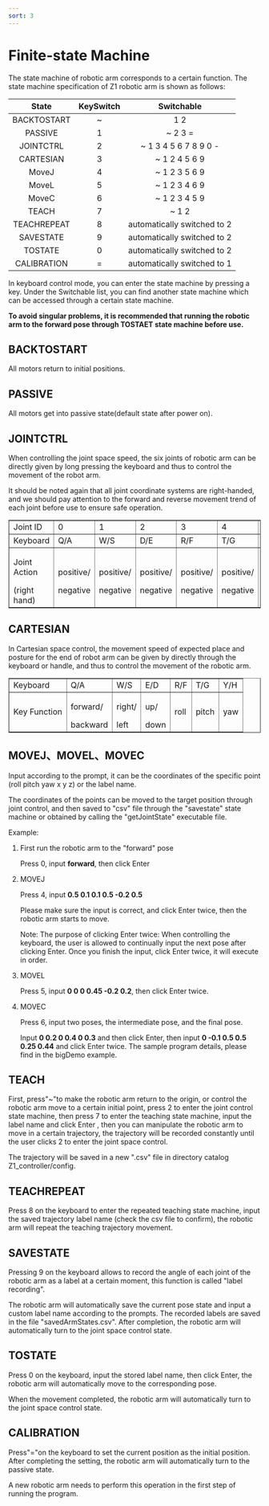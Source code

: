 ```yaml
---
sort: 3
---
```

# Finite-state Machine

The state machine of robotic arm corresponds to a certain function. The state machine specification of Z1 robotic arm is shown as follows: 

|State|KeySwitch|Switchable|
|:-:|:-:|:-:|
|BACKTOSTART|~|1 2|
|PASSIVE|1|~ 2 3 =|
|JOINTCTRL|2|~ 1 3 4 5 6 7 8 9 0 -|
|CARTESIAN|3|~ 1 2 4 5 6 9|
|MoveJ|4|~ 1 2 3 5 6 9|
|MoveL|5|~ 1 2 3 4 6 9|
|MoveC|6|~ 1 2 3 4 5 9|
|TEACH|7|~ 1 2|
|TEACHREPEAT|8|automatically switched to 2|
|SAVESTATE|9|automatically switched to 2|
|TOSTATE|0|automatically switched to 2|
|CALIBRATION|=|automatically switched to 1|

In keyboard control mode, you can enter the state machine by pressing a key. Under the Switchable list, you can find another state machine which can be accessed through a certain state machine.

**To avoid singular problems, it is recommended that running the robotic arm to the forward pose through TOSTAET state machine before use.**

## BACKTOSTART

All motors return to initial positions.

## PASSIVE

All motors get into passive state(default state after power on).

## JOINTCTRL

When controlling the joint space speed, the six joints of robotic arm can be directly given by long pressing the keyboard and thus to control the movement of the robot arm.

It should be noted again that all joint coordinate systems are right-handed, and we should pay attention to the forward and reverse movement trend of each joint before use to ensure safe operation.

<table border="1">
    <tr>
        <td>Joint ID</td>
        <td>0</td><td>1</td><td>2</td><td>3</td><td>4</td><td>5</td>
        <td>Gripper</td>
    </tr>
    <tr>
        <td>Keyboard</td>
        <td>Q/A</td><td>W/S</td><td>D/E</td><td>R/F</td><td>T/G</td><td>Y/H</td>
        <td>up/down</td>
    </tr>
    <tr>
        <td><p>Joint Action</p>(right hand)</td>
        <td><p>positive/</p>negative</td><td><p>positive/</p>negative</td>
        <td><p>positive/</p>negative</td><td><p>positive/</p>negative</td>
        <td><p>positive/</p>negative</td><td><p>positive/</p>negative</td>
        <td><p>positive/</p>negative</td>
    </tr>
</table>

## CARTESIAN

In Cartesian space control, the movement speed of expected place and posture for the end of robot arm can be given by directly through the keyboard or handle, and thus to control the movement of the robotic arm.

<table border="1">
    <tr>
        <td>Keyboard</td>
        <td>Q/A</td><td>W/S</td><td>E/D</td><td>R/F</td><td>T/G</td><td>Y/H</td>
    </tr>
    <tr>
        <td>Key Function</td>
        <td><p>forward/</p>backward</td><td><p>right/</p>left</td><td><p>up/</p>down</td>
        <td>roll</td><td>pitch</td><td>yaw</td>
    </tr>
</table>

## MOVEJ、MOVEL、MOVEC

Input according to the prompt, it can be the coordinates of the specific point (roll pitch yaw x y z) or the label name.

The coordinates of the points can be moved to the target position through joint control, and then saved to "csv" file through the "savestate" state machine or obtained by calling the "getJointState" executable file.

Example:

1. First run the robotic arm to the "forward" pose

    Press 0, input **forward**, then click Enter

2. MOVEJ

    Press 4, input **0.5 0.1 0.1 0.5 -0.2 0.5**

    Please make sure the input is correct, and click Enter twice, then the robotic arm starts to move.

    Note: The purpose of clicking Enter twice: When controlling the keyboard, the user is allowed to continually input the next pose after clicking Enter. Once you finish the input, click Enter twice, it will execute in order.

3. MOVEL

    Press 5, input **0 0 0 0.45 -0.2 0.2**, then click Enter twice.

4. MOVEC

    Press 6, input two poses, the intermediate pose, and the final pose. 

    Input **0 0.2 0 0.4 0 0.3** and then click Enter, then input **0 -0.1 0.5 0.5 0.25 0.44** and click Enter twice. The sample program details, please find in the bigDemo example.

## TEACH

First, press"~"to make the robotic arm return to the origin, or control the robotic arm move to a certain initial point, press 2 to enter the joint control state machine, then press 7 to enter the teaching state machine, input the label name and click Enter , then you can manipulate the robotic arm to move in a certain trajectory, the trajectory will be recorded constantly until the user clicks 2 to enter the joint space control.

The trajectory will be saved in a new ".csv" file in directory catalog Z1_controller/config.

## TEACHREPEAT

Press 8 on the keyboard to enter the repeated teaching state machine, input the saved trajectory label name (check the csv file to confirm), the robotic arm will repeat the teaching trajectory movement.

## SAVESTATE

Pressing 9 on the keyboard allows to record the angle of each joint of the robotic arm as a label at a certain moment, this function is called "label recording".

The robotic arm will automatically save the current pose state and input a custom label name according to the prompts. The recorded labels are saved in the file "savedArmStates.csv". After completion, the robotic arm will automatically turn to the joint space control state.

## TOSTATE

Press 0 on the keyboard, input the stored label name, then click Enter, the robotic arm will automatically move to the corresponding pose.

When the movement completed, the robotic arm will automatically turn to the joint space control state.

## CALIBRATION

Press"="on the keyboard to set the current position as the initial position. After completing the setting, the robotic arm will automatically turn to the passive state.

A new robotic arm needs to perform this operation in the first step of running the program.
